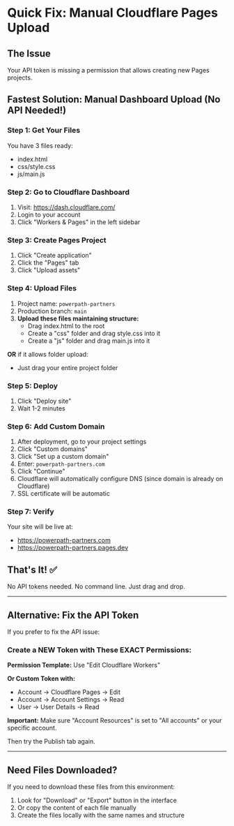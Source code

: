 # Quick Fix: Manual Cloudflare Pages Upload

## The Issue
Your API token is missing a permission that allows creating new Pages projects.

## Fastest Solution: Manual Dashboard Upload (No API Needed!)

### Step 1: Get Your Files
You have 3 files ready:
- index.html
- css/style.css  
- js/main.js

### Step 2: Go to Cloudflare Dashboard
1. Visit: https://dash.cloudflare.com/
2. Login to your account
3. Click "Workers & Pages" in the left sidebar

### Step 3: Create Pages Project
1. Click "Create application"
2. Click the "Pages" tab
3. Click "Upload assets"

### Step 4: Upload Files
1. Project name: `powerpath-partners`
2. Production branch: `main`
3. **Upload these files maintaining structure:**
   - Drag index.html to the root
   - Create a "css" folder and drag style.css into it
   - Create a "js" folder and drag main.js into it

**OR** if it allows folder upload:
- Just drag your entire project folder

### Step 5: Deploy
1. Click "Deploy site"
2. Wait 1-2 minutes

### Step 6: Add Custom Domain
1. After deployment, go to your project settings
2. Click "Custom domains"
3. Click "Set up a custom domain"
4. Enter: `powerpath-partners.com`
5. Click "Continue"
6. Cloudflare will automatically configure DNS (since domain is already on Cloudflare)
7. SSL certificate will be automatic

### Step 7: Verify
Your site will be live at:
- https://powerpath-partners.com
- https://powerpath-partners.pages.dev

## That's It! ✅

No API tokens needed. No command line. Just drag and drop.

---

## Alternative: Fix the API Token

If you prefer to fix the API issue:

### Create a NEW Token with These EXACT Permissions:

**Permission Template:** Use "Edit Cloudflare Workers"

**Or Custom Token with:**
- Account → Cloudflare Pages → Edit
- Account → Account Settings → Read
- User → User Details → Read

**Important:** Make sure "Account Resources" is set to "All accounts" or your specific account.

Then try the Publish tab again.

---

## Need Files Downloaded?

If you need to download these files from this environment:
1. Look for "Download" or "Export" button in the interface
2. Or copy the content of each file manually
3. Create the files locally with the same names and structure
